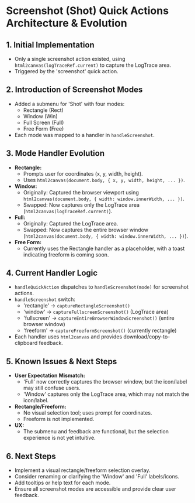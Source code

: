 # Screenshot (Shot) Quick Actions Architecture & Evolution

## 1. Initial Implementation
- Only a single screenshot action existed, using `html2canvas(logTraceRef.current)` to capture the LogTrace area.
- Triggered by the 'screenshot' quick action.

## 2. Introduction of Screenshot Modes
- Added a submenu for 'Shot' with four modes:
  - Rectangle (Rect)
  - Window (Win)
  - Full Screen (Full)
  - Free Form (Free)
- Each mode was mapped to a handler in `handleScreenshot`.

## 3. Mode Handler Evolution
- **Rectangle:**
  - Prompts user for coordinates (x, y, width, height).
  - Uses `html2canvas(document.body, { x, y, width, height, ... })`.
- **Window:**
  - Originally: Captured the browser viewport using `html2canvas(document.body, { width: window.innerWidth, ... })`.
  - Swapped: Now captures only the LogTrace area (`html2canvas(logTraceRef.current)`).
- **Full:**
  - Originally: Captured the LogTrace area.
  - Swapped: Now captures the entire browser window (`html2canvas(document.body, { width: window.innerWidth, ... })`).
- **Free Form:**
  - Currently uses the Rectangle handler as a placeholder, with a toast indicating freeform is coming soon.

## 4. Current Handler Logic
- `handleQuickAction` dispatches to `handleScreenshot(mode)` for screenshot actions.
- `handleScreenshot` switch:
  - 'rectangle' → `captureRectangleScreenshot()`
  - 'window' → `captureFullscreenScreenshot()` (LogTrace area)
  - 'fullscreen' → `captureEntireBrowserWindowScreenshot()` (entire browser window)
  - 'freeform' → `captureFreeformScreenshot()` (currently rectangle)
- Each handler uses `html2canvas` and provides download/copy-to-clipboard feedback.

## 5. Known Issues & Next Steps
- **User Expectation Mismatch:**
  - 'Full' now correctly captures the browser window, but the icon/label may still confuse users.
  - 'Window' captures only the LogTrace area, which may not match the icon/label.
- **Rectangle/Freeform:**
  - No visual selection tool; uses prompt for coordinates.
  - Freeform is not implemented.
- **UX:**
  - The submenu and feedback are functional, but the selection experience is not yet intuitive.

## 6. Next Steps
- Implement a visual rectangle/freeform selection overlay.
- Consider renaming or clarifying the 'Window' and 'Full' labels/icons.
- Add tooltips or help text for each mode.
- Ensure all screenshot modes are accessible and provide clear user feedback. 